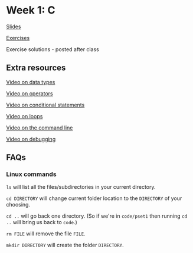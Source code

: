 # Week 1: C

[Slides](https://docs.google.com/presentation/d/1NLNvrvymNBYZCWMGH653TIMXOnlITckDhFpXH_u30d4/edit?usp=sharing)

[Exercises](exercises/week1.md)

Exercise solutions - posted after class


## Extra resources

[Video on data types](https://www.youtube.com/embed/q6K8KMqt8wQ?rel=0&showinfo=0)

[Video on operators](https://www.youtube.com/embed/7apBtlEkJzk?rel=0&showinfo=0)

[Video on conditional statements](https://www.youtube.com/embed/FqUeHzvci10?rel=0&showinfo=0)

[Video on loops](https://www.youtube.com/embed/QOvo-xFL9II?rel=0&showinfo=0)

[Video on the command line](https://www.youtube.com/embed/lnYKOnz9ln8?rel=0&showinfo=0)

[Video on debugging](https://www.youtube.com/watch?v=w4TAY2HPLEg)


## FAQs

### Linux commands

`ls` will list all the files/subdirectories in your current directory.

`cd DIRECTORY` will change current folder location to the `DIRECTORY` of your choosing.

`cd ..` will go back one directory. (So if we're in `code/pset1` then running `cd ..` will bring us back to `code`.)

`rm FILE` will remove the file `FILE`.

`mkdir DIRECTORY` will create the folder `DIRECTORY`.

